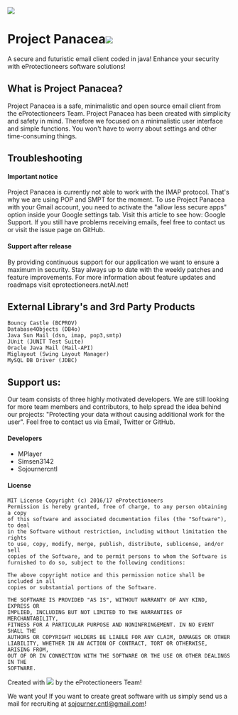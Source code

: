 ![](http://img5.fotos-hochladen.net/uploads/ppcalg6q9htkwd.png)

# Project Panacea![](https://avatars1.githubusercontent.com/u/23667401?v=3&s=30)
A secure and futuristic email client coded in java! Enhance your security with eProtectioneers software solutions!

## What is Project Panacea?
Project Panacea is a safe, minimalistic and open source email client from the eProtectioneers Team. Project Panacea has been created with simplicity and safety in mind. Therefore we focused on a minimalistic user interface and simple functions. You won't have to worry about settings and other time-consuming things.

## Troubleshooting

#### Important notice
Project Panacea is currently not able to work with the IMAP protocol. That's why we are using POP and SMPT for the moment. To use Project Panacea with your Gmail account, you need to activate the "allow less secure apps" option inside your Google settings tab. Visit this article to see how: Google Support. If you still have problems receiving emails, feel free to contact us or visit the issue page on GitHub.

#### Support after release
By providing continuous support for our application we want to ensure a maximum in security. Stay always up to date with the weekly patches and feature improvements. For more information about feature updates and roadmaps visit eprotectioneers.netAI.net!

## External Library's and 3rd Party Products

	Bouncy Castle (BCPROV)
	Database4Objects (DB4o)
	Java Sun Mail (dsn, imap, pop3,smtp)
	JUnit (JUNIT Test Suite)
	Oracle Java Mail (Mail-API)
	Miglayout (Swing Layout Manager)
	MySQL DB Driver (JDBC)

## Support us:
Our team consists of three highly motivated developers. We are still looking for more team members and contributors, to help spread the idea behind our projects: "Protecting your data without causing additional work for the user". Feel free to contact us via Email, Twitter or GitHub.
#### Developers
* MPlayer
* Simsen3142
* Sojournercntl

#### License
```
MIT License Copyright (c) 2016/17 eProtectioneers
Permission is hereby granted, free of charge, to any person obtaining a copy
of this software and associated documentation files (the "Software"), to deal
in the Software without restriction, including without limitation the rights
to use, copy, modify, merge, publish, distribute, sublicense, and/or sell
copies of the Software, and to permit persons to whom the Software is
furnished to do so, subject to the following conditions:

The above copyright notice and this permission notice shall be included in all
copies or substantial portions of the Software.

THE SOFTWARE IS PROVIDED "AS IS", WITHOUT WARRANTY OF ANY KIND, EXPRESS OR
IMPLIED, INCLUDING BUT NOT LIMITED TO THE WARRANTIES OF MERCHANTABILITY,
FITNESS FOR A PARTICULAR PURPOSE AND NONINFRINGEMENT. IN NO EVENT SHALL THE
AUTHORS OR COPYRIGHT HOLDERS BE LIABLE FOR ANY CLAIM, DAMAGES OR OTHER
LIABILITY, WHETHER IN AN ACTION OF CONTRACT, TORT OR OTHERWISE, ARISING FROM,
OUT OF OR IN CONNECTION WITH THE SOFTWARE OR THE USE OR OTHER DEALINGS IN THE
SOFTWARE.
```



Created with ![](https://avatars1.githubusercontent.com/u/23667401?v=3&s=15)  by the eProtectioneers Team!

We want you! If you want to create great software with us simply send us a mail for recruiting at sojourner.cntl@gmail.com!
